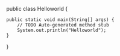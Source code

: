 public class Helloworld {

	public static void main(String[] args) {
		// TODO Auto-generated method stub
		System.out.println("Helloworld");
	}

}
